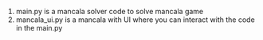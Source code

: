 1. main.py is a mancala solver code to solve mancala game
2. mancala_ui.py is a mancala with UI where you can interact with the code in the main.py
   
